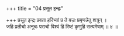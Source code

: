 +++
title = "04 प्रसूत इन्द्रः"

+++
प्रसूत इन्द्रः प्रवता हरिभ्यां प्र ते वज्रः प्रमृणन्नेतु शत्रून् ।  
जहि प्रतीचो अनूचः पराचो विश्वं हि रिष्टं कृणुहि सत्यमेषाम् ॥ ४ ॥